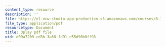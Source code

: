 ```yaml
---
content_type: resource
description: ''
file: https://ol-ocw-studio-app-production.s3.amazonaws.com/courses/8-13-14-experimental-physics-i-ii-junior-lab-fall-2016-spring-2017/d09a7209ed3b3a68fd91e55d90b0ff98_B6mK4IyRYiA.pdf
file_type: application/pdf
resourcetype: Document
title: 3play pdf file
uid: d09a7209-ed3b-3a68-fd91-e55d90b0ff98
---
```

